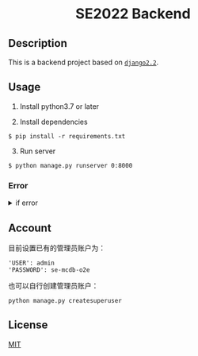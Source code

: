 <h1 align="center">SE2022 Backend</h1>

## Description

This is a backend project based on [`django2.2`](https://docs.djangoproject.com/en/2.2/).

## Usage

1. Install python3.7 or later

2. Install dependencies

```
$ pip install -r requirements.txt
```

3. Run server 

```
$ python manage.py runserver 0:8000
```

### Error

  
<details><summary>if error</summary>
   
```
File "/home/admin/.local/lib/python3.7/site-packages/django/db/backends/mysql/operations.py", line 146, in last_executed_query
    query = query.decode(errors='replace')
AttributeError: 'str' object has no attribute 'decode'
```
则注释掉该文件的`145-146`行
```
145         # if query is not None:
146         # query = query.decode(errors='replace')
147         return query
```

</details>
    
## Account

目前设置已有的管理员账户为：

```
'USER': admin
'PASSWORD': se-mcdb-o2e
```

也可以自行创建管理员账户：

```
python manage.py createsuperuser
```

## License

[MIT](./LICENSE)




